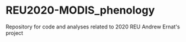 # REU2020-MODIS_phenology
Repository for code and analyses related to 2020 REU Andrew Ernat's project
